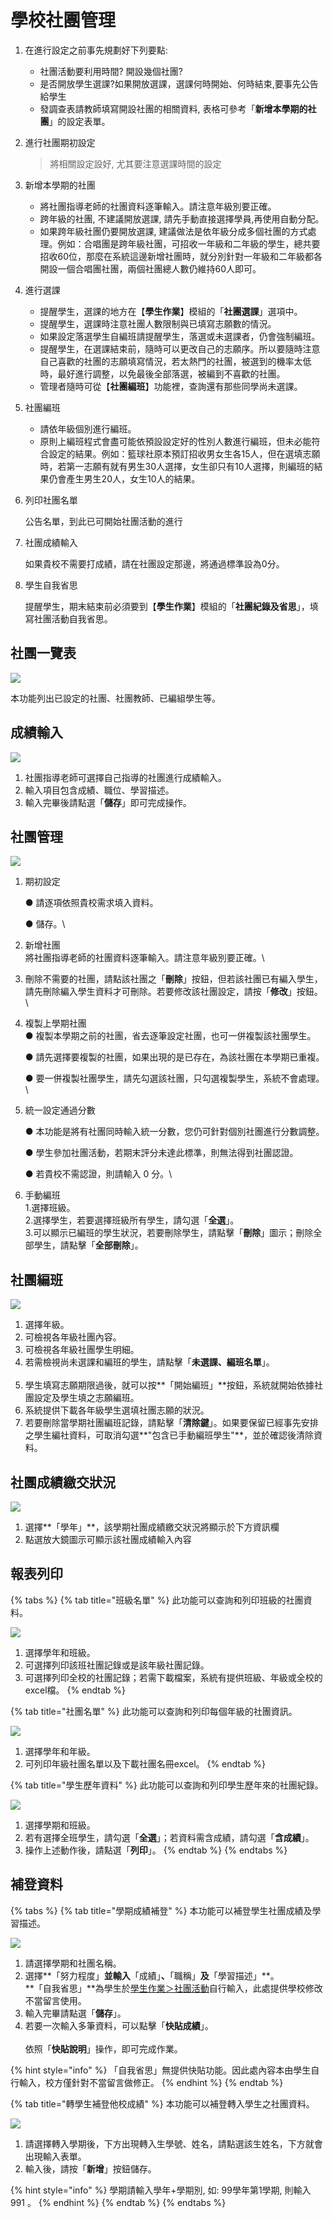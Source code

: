 # 學校社團管理

1. 在進行設定之前事先規劃好下列要點:
   * 社團活動要利用時間? 開設幾個社團?
   * 是否開放學生選課?如果開放選課，選課何時開始、何時結束,要事先公告給學生
   * 發調查表請教師填寫開設社團的相關資料, 表格可參考「**新增本學期的社團**」的設定表單。
2.  進行社團期初設定

    > 將相關設定設好, 尤其要注意選課時間的設定
3. 新增本學期的社團
   * 將社團指導老師的社團資料逐筆輸入。請注意年級別要正確。
   * 跨年級的社團, 不建議開放選課, 請先手動直接選擇學員,再使用自動分配。
   * 如果跨年級社團仍要開放選課, 建議做法是依年級分成多個社團的方式處理。例如：合唱團是跨年級社團，可招收一年級和二年級的學生，總共要招收60位，那麼在系統這邊新增社團時，就分別針對一年級和二年級都各開設一個合唱團社團，兩個社團總人數仍維持60人即可。
4. 進行選課
   * 提醒學生，選課的地方在【**學生作業**】模組的「**社團選課**」選項中。
   * 提醒學生，選課時注意社團人數限制與已填寫志願數的情況。
   * 如果設定落選學生自編班請提醒學生，落選或未選課者，仍會強制編班。
   * 提醒學生，在選課結束前，隨時可以更改自己的志願序。所以要隨時注意自己喜歡的社團的志願填寫情況，若太熱門的社團，被選到的機率太低時，最好進行調整，以免最後全部落選，被編到不喜歡的社團。
   * 管理者隨時可從【**社團編班**】功能裡，查詢還有那些同學尚未選課。
5. 社團編班
   * 請依年級個別進行編班。
   * 原則上編班程式會盡可能依預設設定好的性別人數進行編班，但未必能符合設定的結果。例如：籃球社原本預訂招收男女生各15人，但在選填志願時，若第一志願有就有男生30人選擇，女生卻只有10人選擇，則編班的結果仍會產生男生20人，女生10人的結果。
6.  列印社團名單

    公告名單，到此已可開始社團活動的進行
7.  社團成績輸入

    如果貴校不需要打成績，請在社團設定那邊，將通過標準設為0分。
8.  學生自我省思

    提醒學生，期末結束前必須要到【**學生作業**】模組的「**社團紀錄及省思**」，填寫社團活動自我省思。

## 社團一覽表

![](../.gitbook/assets/club\_list.png)

本功能列出已設定的社團、社團教師、已編組學生等。

## 成績輸入

![](../.gitbook/assets/score\_input.png)

1. 社團指導老師可選擇自己指導的社團進行成績輸入。
2. 輸入項目包含成績、職位、學習描述。
3. 輸入完畢後請點選「**儲存**」即可完成操作。

## 社團管理

![](<../.gitbook/assets/club\_management (1).png>)

1.  期初設定\
    &#x20;<img src="../.gitbook/assets/manager2.png" alt="" data-size="original">&#x20;

    ● 請逐項依照貴校需求填入資料。

    ● 儲存。\

2. 新增社團\
   <img src="../.gitbook/assets/club-manager3.png" alt="" data-size="original"> \
   將社團指導老師的社團資料逐筆輸入。請注意年級別要正確。\

3. 刪除不需要的社團，請點該社團之「**刪除**」按鈕，但若該社團已有編入學生，請先刪除編入學生資料才可刪除。若要修改該社團設定，請按「**修改**」按鈕。\

4.  複製上學期社團 \
    <img src="../.gitbook/assets/copy_last-semester_club.png" alt="" data-size="original"> \
    ● 複製本學期之前的社團，省去逐筆設定社團，也可一併複製該社團學生。

    ● 請先選擇要複製的社團，如果出現的是已存在，為該社團在本學期已重複。

    ● 要一併複製社團學生，請先勾選該社團，只勾選複製學生，系統不會處理。\

5.  統一設定通過分數\
    &#x20;<img src="../.gitbook/assets/unity_setting_pass-score.png" alt="" data-size="original">&#x20;

    ● 本功能是將有社團同時輸入統一分數，您仍可針對個別社團進行分數調整。

    ● 學生參加社團活動，若期末評分未達此標準，則無法得到社團認證。

    ● 若貴校不需認證，則請輸入 0 分。\

6. 手動編班\
   &#x20;<img src="../.gitbook/assets/manual_edit_class.png" alt="" data-size="original"> \
   1.選擇班級。\
   2.選擇學生，若要選擇班級所有學生，請勾選「**全選**」。\
   3.可以顯示已編班的學生狀況，若要刪除學生，請點擊「**刪除**」圖示；刪除全部學生，請點擊「**全部刪除**」。

&#x20;

## 社團編班

![](../.gitbook/assets/club-arrange.png)

1. 選擇年級。
2. 可檢視各年級社團內容。
3. 可檢視各年級社團學生明細。
4. 若需檢視尚未選課和編班的學生，請點擊「**未選課、編班名單**」。\
   <img src="../.gitbook/assets/unselected_club_list.png" alt="" data-size="original">&#x20;
5. 學生填寫志願期限過後，就可以按**「開始編班」**按鈕，系統就開始依據社團設定及學生填之志願編班。
6. 系統提供下載各年級學生選填社團志願的狀況。
7. 若要刪除當學期社團編班記錄，請點擊「**清除鍵**」。如果要保留已經事先安排之學生編社資料，可取消勾選**"包含已手動編班學生"**，並於確認後清除資料。

## 社團成績繳交狀況

![](<../.gitbook/assets/score-manage (2).png>)

1. 選擇**「學年」**，該學期社團成績繳交狀況將顯示於下方資訊欄&#x20;
2. 點選放大鏡圖示可顯示該社團成績輸入內容

## 報表列印

{% tabs %}
{% tab title="班級名單" %}
此功能可以查詢和列印班級的社團資料。

![](../.gitbook/assets/print\_class\_list.png)

1. 選擇學年和班級。
2. 可選擇列印該班社團記錄或是該年級社團記錄。
3. 可選擇列印全校的社團記錄；若需下載檔案，系統有提供班級、年級或全校的excel檔。
{% endtab %}

{% tab title="社團名單" %}
此功能可以查詢和列印每個年級的社團資訊。

![](../.gitbook/assets/print\_club\_list.png)

1. 選擇學年和年級。
2. 可列印年級社團名單以及下載社團名冊excel。
{% endtab %}

{% tab title="學生歷年資料" %}
此功能可以查詢和列印學生歷年來的社團紀錄。

![](../.gitbook/assets/print\_stud\_past-years\_data.png)

1. 選擇學期和班級。
2. 若有選擇全班學生，請勾選「**全選**」；若資料需含成績，請勾選「**含成績**」。
3. 操作上述動作後，請點選「**列印**」。
{% endtab %}
{% endtabs %}

## 補登資料

{% tabs %}
{% tab title="學期成績補登" %}
本功能可以補登學生社團成績及學習描述。

![](<../.gitbook/assets/club-semester-data (1).png>)

1. 請選擇學期和社團名稱。
2. 選擇**「努力程度」**並輸入**「成績」**、**「職稱」**及**「學習描述」**。\
   **「自我省思」**為學生於[學生作業＞社團活動](../sheng/sheng-zuo.md#she-tuan-huo-dong)自行輸入，此處提供學校修改不當留言使用。
3. 輸入完畢請點選「**儲存**」。
4. 若要一次輸入多筆資料，可以點擊「**快貼成績**」。\
   &#x20;<img src="../.gitbook/assets/club-semester-data2.png" alt="" data-size="original"> \
   依照「**快貼說明**」操作，即可完成作業。

{% hint style="info" %}
「自我省思」無提供快貼功能。因此處內容本由學生自行輸入，校方僅針對不當留言做修正。
{% endhint %}
{% endtab %}

{% tab title="轉學生補登他校成績" %}
本功能可以補登轉入學生之社團資料。

![](../.gitbook/assets/transfer\_stud\_other-school\_score.png)

1. 請選擇轉入學期後，下方出現轉入生學號、姓名，請點選該生姓名，下方就會出現輸入表單。
2. 輸入後，請按「**新增**」按鈕儲存。

{% hint style="info" %}
學期請輸入學年+學期別, 如: 99學年第1學期, 則輸入 991 。
{% endhint %}
{% endtab %}
{% endtabs %}
